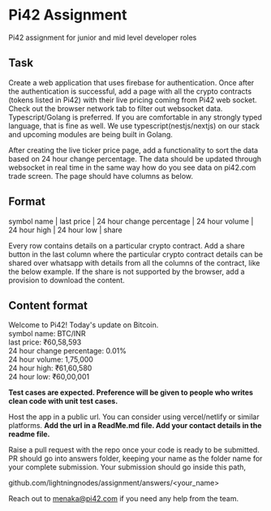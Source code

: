 # Pi42 Assignment
Pi42 assignment for junior and mid level developer roles

## Task
Create a web application that uses firebase for authentication. Once after the authentication is successful, add a page with all the crypto contracts (tokens listed in Pi42) with their live pricing coming from Pi42 web socket. Check out the browser network tab to filter out websocket data. Typescript/Golang is preferred. If you are comfortable in any strongly typed language, that is fine as well. We use typescript(nestjs/nextjs) on our stack and upcoming modules are being built in Golang. 

After creating the live ticker price page, add a functionality to sort the data based on 24 hour change percentage. The data should be updated through websocket in real time in the same way how do you see data on pi42.com trade screen. The page should have columns as below.

## Format
symbol name | last price | 24 hour change percentage | 24 hour volume | 24 hour high | 24 hour low | share 

Every row contains details on a particular crypto contract. Add a share button in the last column where the particular crypto contract details can be shared over whatsapp with details from all the columns of the contract, like the below example. If the share is not supported by the browser, add a provision to download the content.

## Content format

Welcome to Pi42! Today's update on Bitcoin. <br/>
symbol name: BTC/INR <br/>
last price: ₹60,58,593 <br/>
24 hour change percentage: 0.01% <br/>
24 hour volume: 1,75,000 <br/>
24 hour high: ₹61,60,580 <br/>
24 hour low: ₹60,00,001 <br/>

**Test cases are expected. Preference will be given to people who writes clean code with unit test cases.**

Host the app in a public url. You can consider using vercel/netlify or similar platforms. **Add the url in a ReadMe.md file. Add your contact details in the readme file.** 

Raise a pull request with the repo once your code is ready to be submitted. PR should go into answers folder, keeping your name as the folder name for your complete submission. Your submission should go inside this path,

github.com/lightningnodes/assignment/answers/<your_name>

Reach out to menaka@pi42.com if you need any help from the team. 



